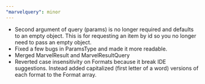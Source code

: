 ```yaml
---
"marvelquery": minor
---
```


- Second argument of query (params) is no longer required and defaults to an empty object. This is for requesting an item by id so you no longer need to pass an empty object.
- Fixed a few bugs in ParamsType and made it more readable.
- Merged MarvelResult and MarvelResultQuery
- Reverted case insensitivity on Formats because it break IDE suggestions. Instead added capitalized (first letter of a word) versions of each format to the Format array.
